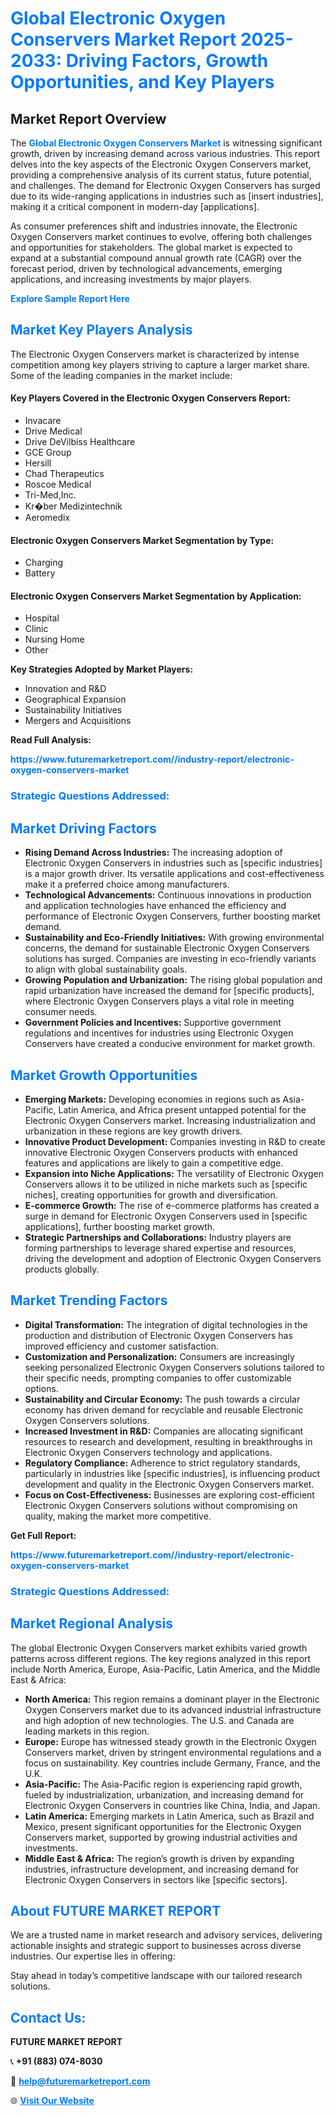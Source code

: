 <h1 style="color: #007BFF;">Global Electronic Oxygen Conservers Market Report 2025-2033: Driving Factors, Growth Opportunities, and Key Players</h1>

<section id="overview">
<h2>Market Report Overview</h2>
<p>The <a href="https://www.futuremarketreport.com//industry-report/electronic-oxygen-conservers-market" style="color: #007BFF; text-decoration: none;"><strong>Global Electronic Oxygen Conservers Market</strong></a> is witnessing significant growth, driven by increasing demand across various industries. This report delves into the key aspects of the Electronic Oxygen Conservers market, providing a comprehensive analysis of its current status, future potential, and challenges. The demand for Electronic Oxygen Conservers has surged due to its wide-ranging applications in industries such as [insert industries], making it a critical component in modern-day [applications].</p>
<p>As consumer preferences shift and industries innovate, the Electronic Oxygen Conservers market continues to evolve, offering both challenges and opportunities for stakeholders. The global market is expected to expand at a substantial compound annual growth rate (CAGR) over the forecast period, driven by technological advancements, emerging applications, and increasing investments by major players.</p>
</section>

<section id="overview">
<p><a href="https://www.futuremarketreport.com//request-sample/reportId=77750" style="color: #007BFF; text-decoration: none;"><strong>Explore Sample Report Here</strong></a></p>
</section>

<section id="key-players">
<h2 style="color: #007BFF;">Market Key Players Analysis</h2>
<p>The Electronic Oxygen Conservers market is characterized by intense competition among key players striving to capture a larger market share. Some of the leading companies in the market include:</p>
<h4>Key Players Covered in the Electronic Oxygen Conservers Report:</h4>
<ul><li>Invacare</li><li>Drive Medical</li><li>Drive DeVilbiss Healthcare</li><li>GCE Group</li><li>Hersill</li><li>Chad Therapeutics</li><li>Roscoe Medical</li><li>Tri-Med,Inc.</li><li>Kr�ber Medizintechnik</li><li>Aeromedix</li></ul>
<h4>Electronic Oxygen Conservers Market Segmentation by Type:</h4>
<ul><li>Charging</li><li>Battery</li></ul>

<h4>Electronic Oxygen Conservers Market Segmentation by Application:</h4>
<ul><li>Hospital</li><li>Clinic</li><li>Nursing Home</li><li>Other</li></ul>
<p><strong>Key Strategies Adopted by Market Players:</strong></p>
<ul>
<li>Innovation and R&D</li>
<li>Geographical Expansion</li>
<li>Sustainability Initiatives</li>
<li>Mergers and Acquisitions</li>
</ul>
</section>

<section>
<p><strong>Read Full Analysis: </strong></p><a href="https://www.futuremarketreport.com//industry-report/electronic-oxygen-conservers-market" style="color: #007BFF; text-decoration: none;"><strong>https://www.futuremarketreport.com//industry-report/electronic-oxygen-conservers-market</strong></a>
<h3 style="color: #007BFF;">Strategic Questions Addressed:</h3>
</section>

<section id="driving-factors">
<h2 style="color: #007BFF;">Market Driving Factors</h2>
<ul>
<li><strong>Rising Demand Across Industries:</strong> The increasing adoption of Electronic Oxygen Conservers in industries such as [specific industries] is a major growth driver. Its versatile applications and cost-effectiveness make it a preferred choice among manufacturers.</li>
<li><strong>Technological Advancements:</strong> Continuous innovations in production and application technologies have enhanced the efficiency and performance of Electronic Oxygen Conservers, further boosting market demand.</li>
<li><strong>Sustainability and Eco-Friendly Initiatives:</strong> With growing environmental concerns, the demand for sustainable Electronic Oxygen Conservers solutions has surged. Companies are investing in eco-friendly variants to align with global sustainability goals.</li>
<li><strong>Growing Population and Urbanization:</strong> The rising global population and rapid urbanization have increased the demand for [specific products], where Electronic Oxygen Conservers plays a vital role in meeting consumer needs.</li>
<li><strong>Government Policies and Incentives:</strong> Supportive government regulations and incentives for industries using Electronic Oxygen Conservers have created a conducive environment for market growth.</li>
</ul>
</section>

<section id="growth-opportunities">
<h2 style="color: #007BFF;">Market Growth Opportunities</h2>
<ul>
<li><strong>Emerging Markets:</strong> Developing economies in regions such as Asia-Pacific, Latin America, and Africa present untapped potential for the Electronic Oxygen Conservers market. Increasing industrialization and urbanization in these regions are key growth drivers.</li>
<li><strong>Innovative Product Development:</strong> Companies investing in R&D to create innovative Electronic Oxygen Conservers products with enhanced features and applications are likely to gain a competitive edge.</li>
<li><strong>Expansion into Niche Applications:</strong> The versatility of Electronic Oxygen Conservers allows it to be utilized in niche markets such as [specific niches], creating opportunities for growth and diversification.</li>
<li><strong>E-commerce Growth:</strong> The rise of e-commerce platforms has created a surge in demand for Electronic Oxygen Conservers used in [specific applications], further boosting market growth.</li>
<li><strong>Strategic Partnerships and Collaborations:</strong> Industry players are forming partnerships to leverage shared expertise and resources, driving the development and adoption of Electronic Oxygen Conservers products globally.</li>
</ul>
</section>

<section id="trending-factors">
<h2 style="color: #007BFF;">Market Trending Factors</h2>
<ul>
<li><strong>Digital Transformation:</strong> The integration of digital technologies in the production and distribution of Electronic Oxygen Conservers has improved efficiency and customer satisfaction.</li>
<li><strong>Customization and Personalization:</strong> Consumers are increasingly seeking personalized Electronic Oxygen Conservers solutions tailored to their specific needs, prompting companies to offer customizable options.</li>
<li><strong>Sustainability and Circular Economy:</strong> The push towards a circular economy has driven demand for recyclable and reusable Electronic Oxygen Conservers solutions.</li>
<li><strong>Increased Investment in R&D:</strong> Companies are allocating significant resources to research and development, resulting in breakthroughs in Electronic Oxygen Conservers technology and applications.</li>
<li><strong>Regulatory Compliance:</strong> Adherence to strict regulatory standards, particularly in industries like [specific industries], is influencing product development and quality in the Electronic Oxygen Conservers market.</li>
<li><strong>Focus on Cost-Effectiveness:</strong> Businesses are exploring cost-efficient Electronic Oxygen Conservers solutions without compromising on quality, making the market more competitive.</li>
</ul>
</section>

<section>
<p><strong>Get Full Report: </strong></p><a href="https://www.futuremarketreport.com//industry-report/electronic-oxygen-conservers-market" style="color: #007BFF; text-decoration: none;"><strong>https://www.futuremarketreport.com//industry-report/electronic-oxygen-conservers-market</strong></a>
<h3 style="color: #007BFF;">Strategic Questions Addressed:</h3>
</section>


<section id="regional-analysis">
<h2 style="color: #007BFF;">Market Regional Analysis</h2>
<p>The global Electronic Oxygen Conservers market exhibits varied growth patterns across different regions. The key regions analyzed in this report include North America, Europe, Asia-Pacific, Latin America, and the Middle East & Africa:</p>
<ul>
<li><strong>North America:</strong> This region remains a dominant player in the Electronic Oxygen Conservers market due to its advanced industrial infrastructure and high adoption of new technologies. The U.S. and Canada are leading markets in this region.</li>
<li><strong>Europe:</strong> Europe has witnessed steady growth in the Electronic Oxygen Conservers market, driven by stringent environmental regulations and a focus on sustainability. Key countries include Germany, France, and the U.K.</li>
<li><strong>Asia-Pacific:</strong> The Asia-Pacific region is experiencing rapid growth, fueled by industrialization, urbanization, and increasing demand for Electronic Oxygen Conservers in countries like China, India, and Japan.</li>
<li><strong>Latin America:</strong> Emerging markets in Latin America, such as Brazil and Mexico, present significant opportunities for the Electronic Oxygen Conservers market, supported by growing industrial activities and investments.</li>
<li><strong>Middle East & Africa:</strong> The region’s growth is driven by expanding industries, infrastructure development, and increasing demand for Electronic Oxygen Conservers in sectors like [specific sectors].</li>
</ul>
</section>

<footer>
<h2 style="color: #007BFF;">About FUTURE MARKET REPORT</h2>
<p>We are a trusted name in market research and advisory services, delivering actionable insights and strategic support to businesses across diverse industries. Our expertise lies in offering:</p>

<p>Stay ahead in today’s competitive landscape with our tailored research solutions.</p>

<h2 style="color: #007BFF;">Contact Us:</h2>
<p><strong>FUTURE MARKET REPORT</strong></p>
<p>📞 <strong>+91 (883) 074-8030</strong></p>
<p>📧 <strong><a href="mailto:help@futuremarketreport.com" style="color: #007BFF;">help@futuremarketreport.com</a></strong></p>
<p>🌐 <strong><a href="https://www.futuremarketreport.com/" style="color: #007BFF;">Visit Our Website</a></strong></p>
</footer>